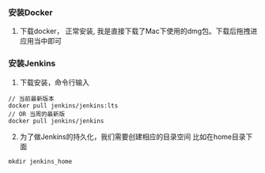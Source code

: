 ### 安装Docker

1. 下载docker， 正常安装, 我是直接下载了Mac下使用的dmg包。下载后拖拽进应用当中即可

### 安装Jenkins

1. 下载安装，命令行输入

```code
// 当前最新版本
docker pull jenkins/jenkins:lts
// OR 当周的最新版
docker pull jenkins/jenkins
```

2. 为了做Jenkins的持久化，我们需要创建相应的目录空间
比如在home目录下面

```code
mkdir jenkins_home
```

